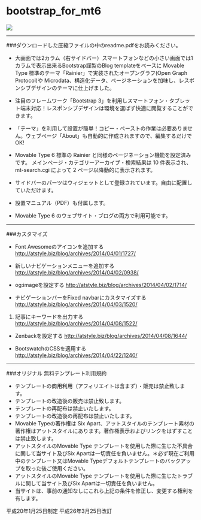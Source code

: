 # bootstrap_for_mt6

[![](http://atstyle.biz/blog/images/free_01.png)](http://atstyle.biz/mt6_bootstrap/free_01//)

- - -


###ダウンロードした圧縮ファイルの中のreadme.pdfをお読みください。

- 大画面では2カラム（右サイドバー）スマートフォンなどの小さい画面では1カラムで表示出来るBootstrap謹製のBlog templateをベースに Movable Type 標準のテーマ「Rainier」で実装されたオープングラフ(Open Graph Protocol)や Microdata、構造化データ、ページネーションを加味し、レスポンシブデザインのテーマに仕上げました。

- 注目のフレームワーク「Bootstrap 3」を利用しスマートフォン・タブレット端末対応！レスポンシブデザインは環境を選ばず快適に閲覧することができます。
- 「テーマ」を利用して設置が簡単！コピー・ペーストの作業は必要ありません。ウェブページ「About」も自動的に作成されますので、編集するだけでOK!
- Movable Type 6 標準の Rainier と同様のページネーション機能を設定済みです。 メインページ・カテゴリーアーカイブ・検索結果は 10 件表示され、mt-search.cgi によって 2 ページ以降動的に表示されます。
- サイドバーのパーツはウィジェットとして登録されています。自由に配置していただけます。
- 設置マニュアル（PDF）も付属します。
- Movable Type 6 のウェブサイト・ブログの両方で利用可能です。

- - -
###カスタマイズ

- Font Awesomeのアイコンを追加する  http://atstyle.biz/blog/archives/2014/04/01/1727/

- 新しいナビゲーションメニューを追加する   http://atstyle.biz/blog/archives/2014/04/02/0938/

- og:imageを設定する   http://atstyle.biz/blog/archives/2014/04/02/1714/

- ナビゲーションバーをFixed navbarにカスタマイズする   http://atstyle.biz/blog/archives/2014/04/03/1520/

1. 記事にキーワードを出力する   http://atstyle.biz/blog/archives/2014/04/08/1522/

- Zenbackを設定する   http://atstyle.biz/blog/archives/2014/04/08/1644/

- BootswatchのCSSを適用する  http://atstyle.biz/blog/archives/2014/04/22/1240/

- - -

###オリジナル 無料テンプレート利用規約

- テンプレートの商用利用（アフィリエイトは含まず）・販売は禁止致します。
- テンプレートの改造後の販売は禁止致します。
- テンプレートの再配布は禁止いたします。
- テンプレートの改造後の再配布は禁止いたします。
- Movable Typeの著作権は Six Apart、アットスタイルのテンプレート素材の著作権はアットスタイルにあります。著作権表示およびリンクをはずすことは禁止致します。
- アットスタイルのMovable Type テンプレートを使用した際に生じた不具合に関して当サイト及びSix Apartは一切責任を負いません。＊必ず現在ご利用中のテンプレート又はMovable Typeデフォルトテンプレートのバックアップを取った後ご使用ください。
- アットスタイルのMovable Type テンプレートを使用した際に生じたトラブルに関して当サイト及びSix Apartは一切責任を負いません。
- 当サイトは、事前の通知なしにこれら上記の条件を修正し、変更する権利を有します。

平成20年1月25日制定 平成26年3月25日改訂
